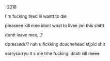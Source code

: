 -2018

I'm fucking tired iii wantt to die

pleaseee kill mee
idont wnat to livee jnn this shittt

dontt leave mee, ,?  

 dpressed//? nah u fickking douchehead stjpid shit

 sorrysorryu it s me trhe fucking iditoti kill meee
